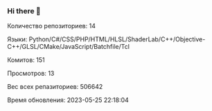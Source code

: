### Hi there 👋
Количество репозиториев: 14

Языки: Python/C#/CSS/PHP/HTML/HLSL/ShaderLab/C++/Objective-C++/GLSL/CMake/JavaScript/Batchfile/Tcl

Комитов: 151

Просмотров: 13

Вес всех репазиториев: 506642

Время обновления: 2023-05-25 22:18:04

<!--
**Emeteil/Emeteil** is a ✨ _special_ ✨ repository because its `README.md` (this file) appears on your GitHub profile.

Here are some ideas to get you started:

- 🔭 I’m currently working on ...
- 🌱 I’m currently learning ...
- 👯 I’m looking to collaborate on ...
- 🤔 I’m looking for help with ...
- 💬 Ask me about ...
- 📫 How to reach me: ...
- 😄 Pronouns: ...
- ⚡ Fun fact: ...
-->
